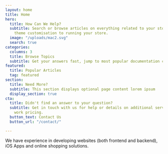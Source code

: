 ```yaml
---
layout: home
title: Home
hero:
  title: How Can We Help?
  subtitle: Search or browse articles on everything related to your store, from basic
    theme customisation to running your store.
  image: "/uploads/mac2.svg"
  search: true
categories:
  columns: 3
  title: Browse Topics
  subtitle: Get your answers fast, jump to most popular documentation content
featured:
  title: Popular Articles
  tag: featured
section:
  title: Need More?
  subtitle: This section displays optional page content lorem ipsum
  display_section: true
cta:
  title: Didn't find an answer to your question?
  subtitle: Get in touch with us for help or details on additional services and custom
    work pricing.
  button_text: Contact Us
  button_url: "/contact/"

---
```

We have experience in developing websites (both frontend and backend), iOS Apps and online shopping solutions.